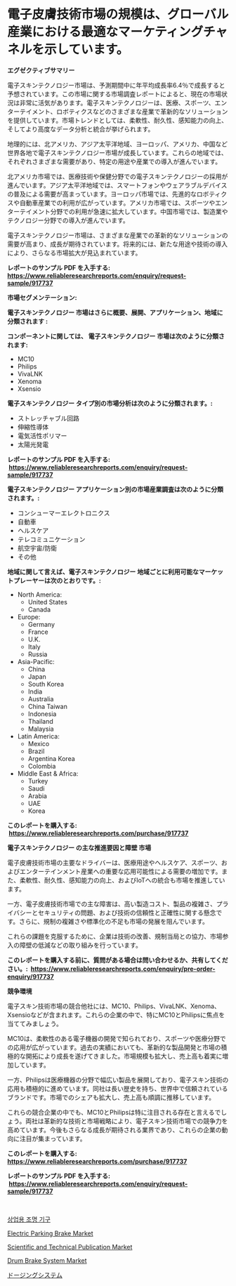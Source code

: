 <p><h1>電子皮膚技術市場の規模は、グローバル産業における最適なマーケティングチャネルを示しています。</h1></p><p><strong>エグゼクティブサマリー</strong></p>
<p><p>電子スキンテクノロジー市場は、予測期間中に年平均成長率6.4％で成長すると予想されています。この市場に関する市場調査レポートによると、現在の市場状況は非常に活気があります。電子スキンテクノロジーは、医療、スポーツ、エンターテイメント、ロボティクスなどのさまざまな産業で革新的なソリューションを提供しています。市場トレンドとしては、柔軟性、耐久性、感知能力の向上、そしてより高度なデータ分析と統合が挙げられます。</p><p>地理的には、北アメリカ、アジア太平洋地域、ヨーロッパ、アメリカ、中国など世界各地で電子スキンテクノロジー市場が成長しています。これらの地域では、それぞれさまざまな需要があり、特定の用途や産業での導入が進んでいます。</p><p>北アメリカ市場では、医療技術や保健分野での電子スキンテクノロジーの採用が進んでいます。アジア太平洋地域では、スマートフォンやウェアラブルデバイスの普及による需要が高まっています。ヨーロッパ市場では、先進的なロボティクスや自動車産業での利用が広がっています。アメリカ市場では、スポーツやエンターテイメント分野での利用が急速に拡大しています。中国市場では、製造業やテクノロジー分野での導入が進んでいます。</p><p>電子スキンテクノロジー市場は、さまざまな産業での革新的なソリューションの需要が高まり、成長が期待されています。将来的には、新たな用途や技術の導入により、さらなる市場拡大が見込まれています。</p></p>
<p><strong>レポートのサンプル PDF を入手する: <a href="https://www.reliableresearchreports.com/enquiry/request-sample/917737">https://www.reliableresearchreports.com/enquiry/request-sample/917737</a></strong></p>
<p><strong>市場セグメンテーション:</strong></p>
<p><strong> 電子スキンテクノロジー 市場はさらに概要、展開、アプリケーション、地域に分類されます :</strong></p>
<p><strong>コンポーネントに関しては、 電子スキンテクノロジー 市場は次のように分類されます: &nbsp;</strong></p>
<p><ul><li>MC10</li><li>Philips</li><li>VivaLNK</li><li>Xenoma</li><li>Xsensio</li></ul></p>
<p><strong> 電子スキンテクノロジー タイプ別の市場分析は次のように分類されます。:</strong></p>
<p><ul><li>ストレッチャブル回路</li><li>伸縮性導体</li><li>電気活性ポリマー</li><li>太陽光発電</li></ul></p>
<p><strong>レポートのサンプル PDF を入手する: &nbsp;<a href="https://www.reliableresearchreports.com/enquiry/request-sample/917737">https://www.reliableresearchreports.com/enquiry/request-sample/917737</a></strong></p>
<p><strong> 電子スキンテクノロジー アプリケーション別の市場産業調査は次のように分類されます。:</strong></p>
<p><ul><li>コンシューマーエレクトロニクス</li><li>自動車</li><li>ヘルスケア</li><li>テレコミュニケーション</li><li>航空宇宙/防衛</li><li>その他</li></ul></p>
<p><strong>地域に関して言えば、電子スキンテクノロジー 地域ごとに利用可能なマーケットプレーヤーは次のとおりです。:</strong></p>
<p><ul>
    <li>
        North America:
        <ul>
            <li>United States</li>
            <li>Canada</li>
        </ul>
    </li>
    <li>
        Europe:
        <ul>
            <li>Germany</li>
            <li>France</li>
            <li>U.K.</li>
            <li>Italy</li>
            <li>Russia</li>
        </ul>
    </li>
    <li>
        Asia-Pacific:
        <ul>
            <li>China</li>
            <li>Japan</li>
            <li>South Korea</li>
            <li>India</li>
            <li>Australia</li>
            <li>China Taiwan</li>
            <li>Indonesia</li>
            <li>Thailand</li>
            <li>Malaysia</li>
        </ul>
    </li>
    <li>
        Latin America:
        <ul>
            <li>Mexico</li>
            <li>Brazil</li>
            <li>Argentina Korea</li>
            <li>Colombia</li>
        </ul>
    </li>
    <li>
        Middle East & Africa:
        <ul>
            <li>Turkey</li>
            <li>Saudi</li>
            <li>Arabia</li>
            <li>UAE</li>
            <li>Korea</li>
        </ul>
    </li>
    </ul></p>
<p><strong>このレポートを購入する: &nbsp;<a href="https://www.reliableresearchreports.com/purchase/917737">https://www.reliableresearchreports.com/purchase/917737</a></strong></p>
<p><strong>電子スキンテクノロジー の主な推進要因と障壁 市場</strong></p>
<p><p>電子皮膚技術市場の主要なドライバーは、医療用途やヘルスケア、スポーツ、およびエンターテインメント産業への重要な応用可能性による需要の増加です。また、柔軟性、耐久性、感知能力の向上、およびIoTへの統合も市場を推進しています。</p><p>一方、電子皮膚技術市場での主な障害は、高い製造コスト、製品の複雑さ、プライバシーとセキュリティの問題、および技術の信頼性と正確性に関する懸念です。さらに、規制の複雑さや標準化の不足も市場の発展を阻んでいます。</p><p>これらの課題を克服するために、企業は技術の改善、規制当局との協力、市場参入の障壁の低減などの取り組みを行っています。</p></p>
<p><strong>このレポートを購入する前に、質問がある場合は問い合わせるか、共有してください。:&nbsp; <a href="https://www.reliableresearchreports.com/enquiry/pre-order-enquiry/917737">https://www.reliableresearchreports.com/enquiry/pre-order-enquiry/917737</a></strong></p>
<p><strong>競争環境</strong></p>
<p><p>電子スキン技術市場の競合他社には、MC10、Philips、VivaLNK、Xenoma、Xsensioなどが含まれます。これらの企業の中で、特にMC10とPhilipsに焦点を当ててみましょう。</p><p>MC10は、柔軟性のある電子機器の開発で知られており、スポーツや医療分野での応用が広がっています。過去の実績においても、革新的な製品開発と市場の積極的な開拓により成長を遂げてきました。市場規模も拡大し、売上高も着実に増加しています。</p><p>一方、Philipsは医療機器の分野で幅広い製品を展開しており、電子スキン技術の応用も積極的に進めています。同社は長い歴史を持ち、世界中で信頼されているブランドです。市場でのシェアも拡大し、売上高も順調に推移しています。</p><p>これらの競合企業の中でも、MC10とPhilipsは特に注目される存在と言えるでしょう。両社は革新的な技術と市場戦略により、電子スキン技術市場での競争力を高めています。今後もさらなる成長が期待される業界であり、これらの企業の動向に注目が集まっています。</p></p>
<p><strong>このレポートを購入する: &nbsp; <a href="https://www.reliableresearchreports.com/purchase/917737">https://www.reliableresearchreports.com/purchase/917737</a></strong></p>
<p><strong>レポートのサンプル PDF を入手する: &nbsp;<a href="https://www.reliableresearchreports.com/enquiry/request-sample/917737">https://www.reliableresearchreports.com/enquiry/request-sample/917737</a></strong><strong></strong></p>
<p>&nbsp;</p>
<p><p><a href="https://medium.com/@stephenarmstrong52/%EC%83%81%EC%97%85-%EC%A1%B0%EB%AA%85%EA%B8%B0%EA%B5%AC-%EC%8B%9C%EC%9E%A5-%EB%A9%94%ED%8A%B8%EB%A6%AD-%ED%95%B4%EC%84%9D-%EC%8B%9C%EC%9E%A5-%EC%A0%90%EC%9C%A0%EC%9C%A8-%ED%8A%B8%EB%A0%8C%EB%93%9C-%EB%B0%8F-%EC%84%B1%EC%9E%A5-%ED%8C%A8%ED%84%B4-372ce4399ec1">상업용 조명 기구</a></p><p><a href="https://view.publitas.com/reportprime-1/electric-parking-brake-market-offers-provide-insightful-data-for-the-time-period-from-2024-to-2031-and-also-provide-analysis-based-on-application-type-and-region/">Electric Parking Brake Market</a></p><p><a href="https://glittery-fuchsia-86a.notion.site/Scientific-and-Technical-Publication-Market-Dynamics-2024-2031-Also-about-Its-Market-Trends-Projec-1e2df5affc1d4164af371e59075f35b7">Scientific and Technical Publication Market</a></p><p><a href="https://view.publitas.com/reportprime-1/drum-brake-system-market-analysis-and-market-size-global-industry-overview-market-segmentation-and-forecast-2024-to-2031/">Drum Brake System Market</a></p><p><a href="https://medium.com/@marlonblick/%E6%8A%95%E8%96%AC%E3%82%B7%E3%82%B9%E3%83%86%E3%83%A0%E5%B8%82%E5%A0%B4%E3%81%AE%E8%A6%8F%E6%A8%A1%E3%81%A8%E5%B8%82%E5%A0%B4%E5%8B%95%E5%90%91-%E5%AE%8C%E5%85%A8%E3%81%AA%E7%94%A3%E6%A5%AD%E6%A6%82%E8%A6%81-2024%E5%B9%B4%E3%81%8B%E3%82%892031%E5%B9%B4%E3%81%BE%E3%81%A7-3de4ce968c5c">ドージングシステム</a></p></p>